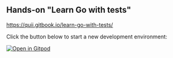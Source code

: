 ## Hands-on "Learn Go with tests"

https://quii.gitbook.io/learn-go-with-tests/


Click the button below to start a new development environment:

[![Open in Gitpod](https://gitpod.io/button/open-in-gitpod.svg)](https://gitpod.io/#https://github.com/kaz080/learn-go-with-tests)
